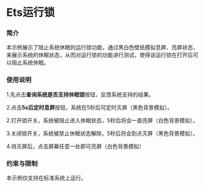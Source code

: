 # Ets运行锁

### 简介

本示例展示了阻止系统休眠的运行锁功能，通过黑白色壁纸模拟息屏、亮屏状态，来展示系统的休眠状态，从而对运行锁的功能进行测试，使得该运行锁在打开后可以阻止系统休眠。

### 使用说明

1.先点击**查询系统是否支持休眠锁**按钮，反馈系统支持的结果。

2.点击**5s后定时息屏**按钮，系统在5秒后可定时灭屏（黑色背景模拟）。

2.打开锁开关，系统被阻止进入休眠状态，5秒后将会一直亮屏（白色背景模拟）。

3.关闭锁开关，系统被禁止休眠状态解除，5秒后将会到点灭屏（黑色背景模拟）。

4.待灭屏后，点击屏幕任意一处即可亮屏（白色背景模拟）

### 约束与限制

本示例仅支持在标准系统上运行。